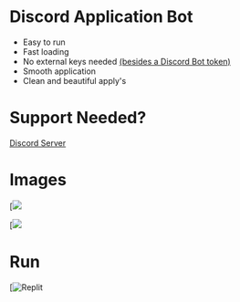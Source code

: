 # Discord Application Bot
- Easy to run
- Fast loading
- No external keys needed [(besides a Discord Bot token)](https://discord.com/developers/applications)
- Smooth application
- Clean and beautiful apply's


# Support Needed?
[Discord Server](https://www.discord.gg/invite)

# Images
[![](https://cdn.discordapp.com/attachments/1086418001789722726/1087857040069759006/image.png)

[![](https://cdn.discordapp.com/attachments/1085944843777347705/1087857424821661837/image.png)

# Run

[![Replit](https://replit.com/@TripGotchu/Discord-Application-Bot?v=1)
